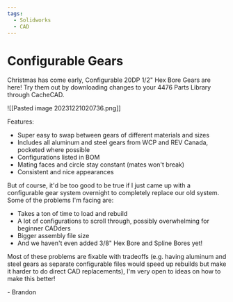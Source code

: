 ```yaml
---
tags:
  - Solidworks
  - CAD
---
```

# Configurable Gears

Christmas has come early, Configurable 20DP 1/2" Hex Bore Gears are here! Try them out by downloading changes to your 4476 Parts Library through CacheCAD. 

![[Pasted image 20231221020736.png]]

Features:
- Super easy to swap between gears of different materials and sizes
- Includes all aluminum and steel gears from WCP and REV Canada, pocketed where possible
- Configurations listed in BOM
- Mating faces and circle stay constant (mates won't break)
- Consistent and nice appearances

But of course, it'd be too good to be true if I just came up with a configurable gear system overnight to completely replace our old system. Some of the problems I'm facing are:
- Takes a ton of time to load and rebuild
- A lot of configurations to scroll through, possibly overwhelming for beginner CADders
- Bigger assembly file size
- And we haven't even added 3/8" Hex Bore and Spline Bores yet!

Most of these problems are fixable with tradeoffs (e.g. having aluminum and steel gears as separate configurable files would speed up rebuilds but make it harder to do direct CAD replacements), I'm very open to ideas on how to make this better!

\- Brandon